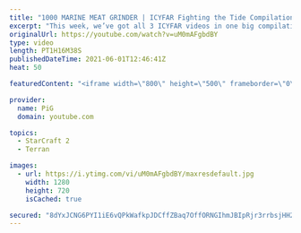 ```yaml
---
title: "1000 MARINE MEAT GRINDER | ICYFAR Fighting the Tide Compilation!"
excerpt: "This week, we’ve got all 3 ICYFAR videos in one big compilation! Enjoy :)  Chapters: 0:00 ICYFAR Game 1 14:50 ICYFAR Game 2 (1000 Marine Meat Grinder!) 46:07 ICYFAR Game 3  In this week’s episode of I Cast Your Freakin Awesome Replays (ICYFAR) players sent in their StarCraft 2 replays where they use"
originalUrl: https://youtube.com/watch?v=uM0mAFgbdBY
type: video
length: PT1H16M38S
publishedDateTime: 2021-06-01T12:46:41Z
heat: 50

featuredContent: "<iframe width=\"800\" height=\"500\" frameborder=\"0\" src=\"https://www.youtube.com/embed/uM0mAFgbdBY\" allow=\"accelerometer; autoplay; encrypted-media; gyroscope; picture-in-picture\" allowfullscreen></iframe>"

provider:
  name: PiG
  domain: youtube.com

topics:
  - StarCraft 2
  - Terran

images:
  - url: https://i.ytimg.com/vi/uM0mAFgbdBY/maxresdefault.jpg
    width: 1280
    height: 720
    isCached: true

secured: "8dYxJCNG6PYI1iE6vQPkWafkpJDCffZBaq7OffORNGIhmJBIpRjr3rrbsjHH23df+2b5qvMs4s2J2veFs5sQmGmAth0Z1LnzkE81kuSVGh0X87lQY7ZYOnWRNBfcnJi3SwnQRK+8hqmCZAfvyYxRlhV6d0e8PKIqU99YCKYPjVS4H0zvnqGsh2+T73g4Y9xXAUIWbsgr5QxiAMMdipDckPySQZ80ae7cVC2fXbBbNKzOHDwZvrDvfPRGeK6S3+5wHjUQ1miI/jvzT+uqoK9htVC0VicGwRIMYYfsa3cj9SbZyHamySLzje0zuY8lOr7o8CBOzViSuWHBoJKiRZWx0HmZL5BEmkPn+lENrE7qMcdiaTLzBpg48ydDKZjnxUYOs0uZRS1teovg5vf6xdcA/Pf6PN/uj9V6kgz2xd72uJg=;J/pRdI2HK09OnV5KGXQQjA=="
---
```



